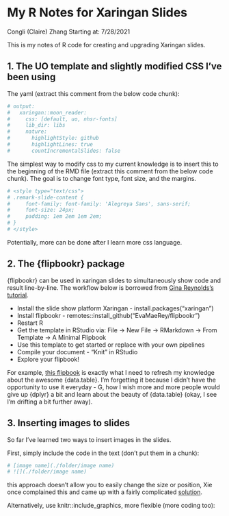 My R Notes for Xaringan Slides
================
Congli (Claire) Zhang
Starting at: 7/28/2021

This is my notes of R code for creating and upgrading Xaringan slides.

## 1. The UO template and slightly modified CSS I’ve been using

The yaml (extract this comment from the below code chunk):

``` r
# output:
#   xaringan::moon_reader:
#     css: [default, uo, nhsr-fonts]
#     lib_dir: libs
#     nature:
#       highlightStyle: github
#       highlightLines: true
#       countIncrementalSlides: false
```

The simplest way to modify css to my current knowledge is to insert this
to the beginning of the RMD file (extract this comment from the below
code chunk). The goal is to change font type, font size, and the
margins.

``` r
# <style type="text/css">
# .remark-slide-content {
#     font-family: font-family: 'Alegreya Sans', sans-serif;
#     font-size: 24px;
#     padding: 1em 2em 1em 2em;
# }
# </style>
```

Potentially, more can be done after I learn more css language.

## 2. The {flipbookr} package

{flipbookr} can be used in xaringan slides to simultaneously show code
and result line-by-line. The workflow below is borrowed from [Gina
Reynolds’s tutorial](https://evamaerey.github.io/flipbooks/about).

-   Install the slide show platform Xaringan -
    install.packages(“xaringan”)
-   Install flipbookr - remotes::install_github(“EvaMaeRey/flipbookr”)
-   Restart R
-   Get the template in RStudio via: File -> New File -> RMarkdown ->
    From Template -> A Minimal Flipbook
-   Use this template to get started or replace with your own pipelines
-   Compile your document - “Knit” in RStudio
-   Explore your flipbook!

For example, [this
flipbook](https://evamaerey.github.io/data_manipulation/data.table#1) is
exactly what I need to refresh my knowledge about the awesome
{data.table}. I’m forgetting it because I didn’t have the opportunity to
use it everyday - G, how I wish more and more people would give up
{dplyr} a bit and learn about the beauty of {data.table} (okay, I see
I’m drifting a bit further away).

## 3. Inserting images to slides

So far I’ve learned two ways to insert images in the slides.

First, simply include the code in the text (don’t put them in a chunk):

``` r
# [image name](./folder/image name) 
# ![](./folder/image name)
```

this approach doesn’t allow you to easily change the size or position,
Xie once complained this and came up with a fairly complicated
[solution](https://github.com/yihui/xaringan/issues/80).

Alternatively, use knitr::include_graphics, more flexible (more coding
too):
